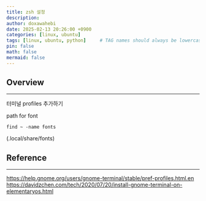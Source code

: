 ```yaml
---
title: zsh 설정
description: 
author: doxawahebi
date: 2025-02-13 20:26:00 +0900
categories: [linux, ubuntu]
tags: [linux, ubuntu, python]     # TAG names should always be lowercase
pin: false
math: false
mermaid: false
---
```


## Overview
---

터미널 profiles 추가하기

path for font
```shell
find ~ -name fonts
```
(.local/share/fonts)



## Reference
---

https://help.gnome.org/users/gnome-terminal/stable/pref-profiles.html.en
https://davidzchen.com/tech/2020/07/20/install-gnome-terminal-on-elementaryos.html